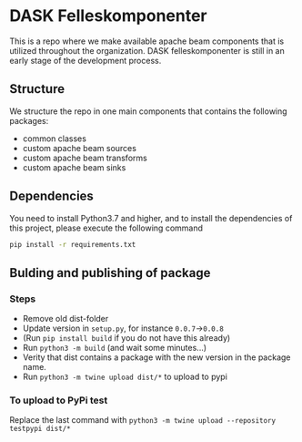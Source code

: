 # DASK Felleskomponenter
This is a repo where we make available apache beam components that is utilized throughout the organization. DASK felleskomponenter is still in an early stage of the development process.

## Structure
We structure the repo in one main components that contains the following packages:
- common classes
- custom apache beam sources
- custom apache beam transforms
- custom apache beam sinks

## Dependencies
You need to install Python3.7 and higher, and to install the dependencies of this project, please execute the following command
```bash
pip install -r requirements.txt
```

## Bulding and publishing of package
### Steps
- Remove old dist-folder 
- Update version in `setup.py`, for instance `0.0.7`->`0.0.8`
- (Run `pip install build` if you do not have this already)
- Run `python3 -m build` (and wait some minutes...)
- Verity that dist contains a package with the new version in the package name.
- Run `python3 -m twine upload dist/*` to upload to pypi

### To upload to PyPi test
Replace the last command with `python3 -m twine upload --repository testpypi dist/*`
